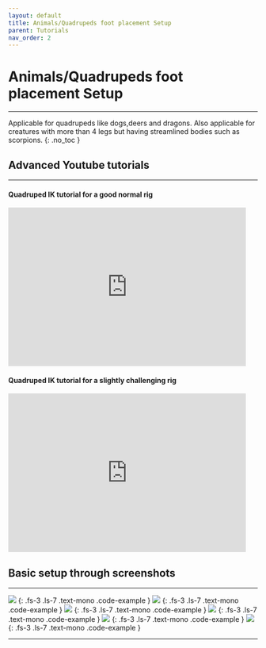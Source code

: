 ```yaml
---
layout: default
title: Animals/Quadrupeds foot placement Setup
parent: Tutorials
nav_order: 2
---
```



# Animals/Quadrupeds foot placement Setup

---

Applicable for quadrupeds like dogs,deers and dragons. Also applicable for creatures with more than 4 legs but having streamlined bodies such as scorpions.
{: .no_toc }


## Advanced Youtube tutorials

---

#### Quadruped IK tutorial for a good normal rig
<div class="video-wrapper">
  <iframe width="480" height="320" src="https://www.youtube.com/embed/Z3Ny0xfutRI" frameborder="0" allowfullscreen></iframe>
</div>



#### Quadruped IK tutorial for a slightly challenging rig
<div class="video-wrapper">
  <iframe width="480" height="320" src="https://www.youtube.com/embed/pCnZQu7v-zA" frameborder="0" allowfullscreen></iframe>
</div>






## Basic setup through screenshots

---
      
        

<img src="http://codehawk64.github.io/assets/images/quads/quad1.png" >
{: .fs-3 .ls-7 .text-mono .code-example }
        
        
<img src="http://codehawk64.github.io/assets/images/quads/quad2.png" >
{: .fs-3 .ls-7 .text-mono .code-example }



<img src="http://codehawk64.github.io/assets/images/quads/quad3.png" >
{: .fs-3 .ls-7 .text-mono .code-example }



<img src="http://codehawk64.github.io/assets/images/setup4.png" >
{: .fs-3 .ls-7 .text-mono .code-example }



<img src="http://codehawk64.github.io/assets/images/setup6.png" >
{: .fs-3 .ls-7 .text-mono .code-example }


<img src="http://codehawk64.github.io/assets/images/setup7.png" >
{: .fs-3 .ls-7 .text-mono .code-example }

---
